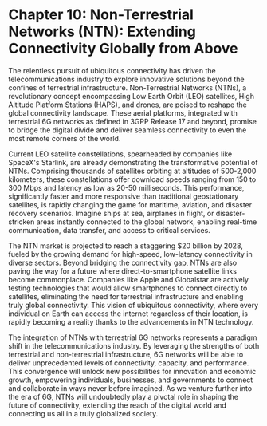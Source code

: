 # Chapter 10: Non-Terrestrial Networks (NTN): Extending Connectivity Globally from Above

The relentless pursuit of ubiquitous connectivity has driven the telecommunications industry to explore innovative solutions beyond the confines of terrestrial infrastructure. Non-Terrestrial Networks (NTNs), a revolutionary concept encompassing Low Earth Orbit (LEO) satellites, High Altitude Platform Stations (HAPS), and drones, are poised to reshape the global connectivity landscape. These aerial platforms, integrated with terrestrial 6G networks as defined in 3GPP Release 17 and beyond, promise to bridge the digital divide and deliver seamless connectivity to even the most remote corners of the world.

Current LEO satellite constellations, spearheaded by companies like SpaceX's Starlink, are already demonstrating the transformative potential of NTNs. Comprising thousands of satellites orbiting at altitudes of 500-2,000 kilometers, these constellations offer download speeds ranging from 150 to 300 Mbps and latency as low as 20-50 milliseconds. This performance, significantly faster and more responsive than traditional geostationary satellites, is rapidly changing the game for maritime, aviation, and disaster recovery scenarios. Imagine ships at sea, airplanes in flight, or disaster-stricken areas instantly connected to the global network, enabling real-time communication, data transfer, and access to critical services.

The NTN market is projected to reach a staggering $20 billion by 2028, fueled by the growing demand for high-speed, low-latency connectivity in diverse sectors. Beyond bridging the connectivity gap, NTNs are also paving the way for a future where direct-to-smartphone satellite links become commonplace. Companies like Apple and Globalstar are actively testing technologies that would allow smartphones to connect directly to satellites, eliminating the need for terrestrial infrastructure and enabling truly global connectivity. This vision of ubiquitous connectivity, where every individual on Earth can access the internet regardless of their location, is rapidly becoming a reality thanks to the advancements in NTN technology.

The integration of NTNs with terrestrial 6G networks represents a paradigm shift in the telecommunications industry. By leveraging the strengths of both terrestrial and non-terrestrial infrastructure, 6G networks will be able to deliver unprecedented levels of connectivity, capacity, and performance. This convergence will unlock new possibilities for innovation and economic growth, empowering individuals, businesses, and governments to connect and collaborate in ways never before imagined. As we venture further into the era of 6G, NTNs will undoubtedly play a pivotal role in shaping the future of connectivity, extending the reach of the digital world and connecting us all in a truly globalized society.